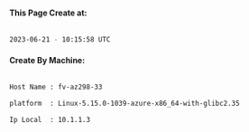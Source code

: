 
   
#### This Page Create at:

```bash

2023-06-21 - 10:15:58 UTC

```

#### Create By Machine:

```bash

Host Name : fv-az298-33

platform  : Linux-5.15.0-1039-azure-x86_64-with-glibc2.35

Ip Local  : 10.1.1.3

```


